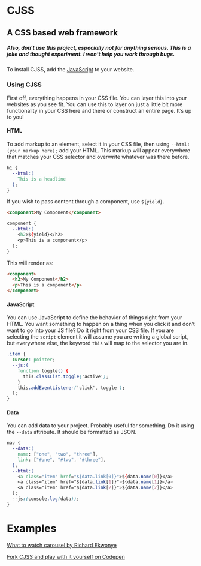 # CJSS

## A CSS based web framework

##### Also, don’t use this project, especially not for anything serious. This is a joke and thought experiment. I won’t help you work through bugs.

To install CJSS, add the [JavaScript](https://github.com/scottkellum/CJSS/blob/master/cjss.js) to your website.

### Using CJSS

First off, everything happens in your CSS file. You can layer this into your websites as you see fit. You can use this to layer on just a little bit more functionality in your CSS here and there or construct an entire page. It’s up to you!

#### HTML

To add markup to an element, select it in your CSS file, then using `--html:(your markup here);` add your HTML. This markup will appear everywhere that matches your CSS selector and overwrite whatever was there before.

```css
h1 {
  --html:(
    This is a headline
  );
}
```

If you wish to pass content through a component, use `${yield}`.

```html
<component>My Component</component>
```

```css
component {
  --html:(
    <h2>${yield}</h2>
    <p>This is a component</p>
  );
}
```

This will render as:

```html
<component>
  <h2>My Component</h2>
  <p>This is a component</p>
</component>
```

#### JavaScript

You can use JavaScript to define the behavior of things right from your HTML. You want something to happen on a thing when you click it and don’t want to go into your JS file? Do it right from your CSS file. If you are selecting the `script` element it will assume you are writing a global script, but everywhere else, the keyword `this` will map to the selector you are in.

```css
.item {
  cursor: pointer;
  --js:(
    function toggle() {
      this.classList.toggle('active');
    }
    this.addEventListener('click', toggle );
  );
}
```

#### Data

You can add data to your project. Probably useful for something. Do it using the `--data` attribute. It should be formatted as JSON.

```css
nav {
  --data:(
    name: ["one", "two", "three"],
    link: ["#one", "#two", "#three"],
  );
  --html:(
    <a class="item" href="${data.link[0]}">${data.name[0]}</a>
    <a class="item" href="${data.link[1]}">${data.name[1]}</a>
    <a class="item" href="${data.link[2]}">${data.name[2]}</a>
  );
  --js:(console.log(data));
}
```

# Examples

[What to watch carousel by Richard Ekwonye](https://codepen.io/ekwonye/full/QXEzZv)

[Fork CJSS and play with it yourself on Codepen](https://codepen.io/scottkellum/pen/WqwjLm)
